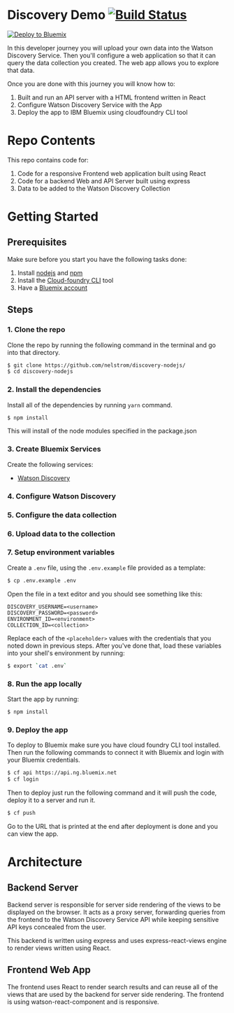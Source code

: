 # Discovery Demo [![Build Status](https://travis-ci.org/nelstrom/discovery-nodejs.svg?branch=byod)](https://travis-ci.org/nelstrom/discovery-nodejs)

[![Deploy to Bluemix](https://bluemix.net/deploy/button.png)](https://bluemix.net/deploy?repository=https://github.com/nelstrom/discovery-nodejs&branch=byod)

In this developer journey you will upload your own data into the Watson Discovery Service. Then you'll configure a web application so that it can query the data collection you created. The web app allows you to explore that data.

Once you are done with this journey you will know how to:

1. Built and run an API server with a HTML frontend written in React
1. Configure Watson Discovery Service with the App
1. Deploy the app to IBM Bluemix using cloudfoundry CLI tool

# Repo Contents

This repo contains code for:

1. Code for a responsive Frontend web application built using React
1. Code for a backend Web and API Server built using express
1. Data to be added to the Watson Discovery Collection

# Getting Started

## Prerequisites

Make sure before you start you have the following tasks done:

1. Install [nodejs](https://nodejs.org/en/) and [npm](https://www.npmjs.com/get-npm)
2. Install the [Cloud-foundry CLI](https://github.com/cloudfoundry/cli) tool
3. Have a [Bluemix account](https://console.ng.bluemix.net/registration/)

## Steps

### 1. Clone the repo

Clone the repo by running the following command in the terminal and go into that directory.

```sh
$ git clone https://github.com/nelstrom/discovery-nodejs/
$ cd discovery-nodejs
```

### 2. Install the dependencies

Install all of the dependencies by running `yarn` command.

```sh
$ npm install
```

This will install of the node modules specified in the package.json

### 3. Create Bluemix Services

Create the following services:

* [Watson Discovery](https://console.ng.bluemix.net/catalog/services/discovery?env_id=ibm:yp:us-south)

### 4. Configure Watson Discovery

### 5. Configure the data collection

### 6. Upload data to the collection

### 7. Setup environment variables

Create a `.env` file, using the `.env.example` file provided as a template:

```sh
$ cp .env.example .env
```

Open the file in a text editor and you should see something like this:

```
DISCOVERY_USERNAME=<username>
DISCOVERY_PASSWORD=<password>
ENVIRONMENT_ID=<environment>
COLLECTION_ID=<collection>
```

Replace each of the `<placeholder>` values with the credentials that you noted down in previous steps.
After you've done that, load these variables into your shell's environment by running:

```sh
$ export `cat .env`
```

### 8. Run the app locally

Start the app by running:

```sh
$ npm install
```

### 9. Deploy the app

To deploy to Bluemix make sure you have cloud foundry CLI tool installed. Then run the following commands to connect it with Bluemix and login with your Bluemix credentials.

```sh
$ cf api https://api.ng.bluemix.net
$ cf login
```

Then to deploy just run the following command and it will push the code, deploy it to a server and run it.

```sh
$ cf push
```

Go to the URL that is printed at the end after deployment is done and you can view the app.

# Architecture

## Backend Server

Backend server is responsible for server side rendering of the views to be displayed on the browser. It acts as a proxy server, forwarding queries from the frontend to the Watson Discovery Service API while keeping sensitive API keys concealed from the user.

This backend is written using express and uses express-react-views engine to render views written using React.

## Frontend Web App

The frontend uses React to render search results and can reuse all of the views that are used by the backend for server side rendering. The frontend is using watson-react-component and is responsive.
